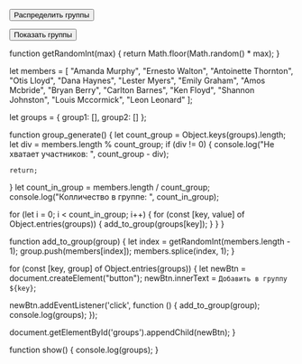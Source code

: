<button id='btn' onclick="group_generate()">Распределить группы</button>

<button id='show' onclick="show()">Показать группы</button>

<div id="groups"></div>

<div id="group_list"></div>

function getRandomInt(max) {
  return Math.floor(Math.random() * max);
}

let members = [
  "Amanda Murphy",
  "Ernesto Walton",
  "Antoinette Thornton",
  "Otis Lloyd",
  "Dana Haynes",
  "Lester Myers",
  "Emily Graham",
  "Amos Mcbride",
  "Bryan Berry",
  "Carlton Barnes",
  "Ken Floyd",
  "Shannon Johnston",
  "Louis Mccormick",
  "Leon Leonard"
];

let groups = {
  group1: [],
  group2: []
};

function group_generate() {
  let count_group = Object.keys(groups).length;
  let div = members.length % count_group;
  if (div != 0) {
    console.log("Не хватает участников: ", count_group - div);

    return;
  }
  let count_in_group = members.length / count_group;
  console.log("Колличество в группе: ", count_in_group);

  for (let i = 0; i < count_in_group; i++) {
    for (const [key, value] of Object.entries(groups)) {
      add_to_group(groups[key]);
    }
  }
}

function add_to_group(group) {
  let index = getRandomInt(members.length - 1);
  group.push(members[index]);
  members.splice(index, 1);
}

for (const [key, group] of Object.entries(groups)) {
  let newBtn = document.createElement("button");
  newBtn.innerText = `Добавить в группу ${key}`;
  
  newBtn.addEventListener('click', function () {
    add_to_group(group);
    console.log(groups);
  }); 
  
  document.getElementById('groups').appendChild(newBtn);
}

function show() {
  console.log(groups);
}
